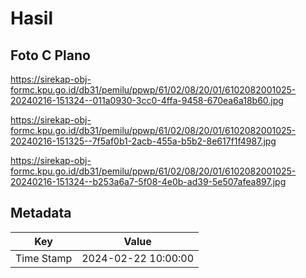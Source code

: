 # Hasil

## Foto C Plano

https://sirekap-obj-formc.kpu.go.id/db31/pemilu/ppwp/61/02/08/20/01/6102082001025-20240216-151324--011a0930-3cc0-4ffa-9458-670ea6a18b60.jpg

https://sirekap-obj-formc.kpu.go.id/db31/pemilu/ppwp/61/02/08/20/01/6102082001025-20240216-151325--7f5af0b1-2acb-455a-b5b2-8e617f1f4987.jpg

https://sirekap-obj-formc.kpu.go.id/db31/pemilu/ppwp/61/02/08/20/01/6102082001025-20240216-151324--b253a6a7-5f08-4e0b-ad39-5e507afea897.jpg


## Metadata

| Key        | Value               |
| ---------- | ------------------- |
| Time Stamp | 2024-02-22 10:00:00 |



